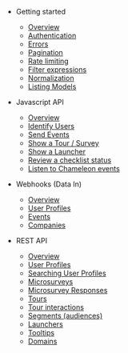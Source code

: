 - Getting started

  - [Overview]()
  - [Authentication](concepts/authentication.md)
  - [Errors](concepts/errors.md)
  - [Pagination](concepts/pagination.md)
  - [Rate limiting](concepts/rate-limiting.md)
  - [Filter expressions](concepts/filters.md)
  - [Normalization](concepts/normalization.md)
  - [Listing Models](concepts/any-model.md)
  
- Javascript API
  - [Overview](js/overview.md)
  - [Identify Users](js/profiles.md)
  - [Send Events](js/events.md)
  - [Show a Tour / Survey](js/show-tour.md)
  - [Show a Launcher](js/show-launcher.md)
  - [Review a checklist status](js/launcher-checklist.md)
  - [Listen to Chameleon events](js/listen.md)

- Webhooks (Data In)
  - [Overview](webhooks/overview.md)
  - [User Profiles](webhooks/profiles.md)
  - [Events](webhooks/events.md)
  - [Companies](webhooks/companies.md)

- REST API
  - [Overview](apis/overview.md)
  - [User Profiles](apis/profiles.md)
  - [Searching User Profiles](apis/profiles-search.md)
  - [Microsurveys](apis/surveys.md)
  - [Microsurvey Responses](apis/survey-responses.md)
  - [Tours](apis/tours.md)
  - [Tour interactions](apis/tour-interactions.md)
  - [Segments (audiences)](apis/segments.md)
  - [Launchers](apis/launchers.md)
  - [Tooltips](apis/tooltips.md)
  - [Domains](apis/urls.md)
 

      

